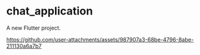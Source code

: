 # chat_application

A new Flutter project.

https://github.com/user-attachments/assets/987907a3-68be-4796-8abe-211130a6a7b7

